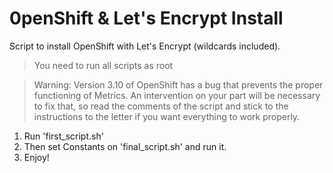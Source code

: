 # 0penShift & Let's Encrypt Install

Script to install OpenShift with Let's Encrypt (wildcards included).

> You need to run all scripts as root

> Warning:
> Version 3.10 of OpenShift has a bug that prevents the proper functioning of Metrics.
> An intervention on your part will be necessary to fix that, so read the comments of the script and stick to the 
> instructions to the letter if you want everything to work properly.

1. Run 'first_script.sh' 
2. Then set Constants on 'final_script.sh' and run it.
3. Enjoy!
